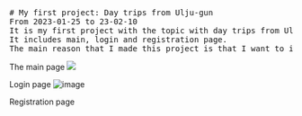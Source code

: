 <pre>
# My first project: Day trips from Ulju-gun
From 2023-01-25 to 23-02-10
It is my first project with the topic with day trips from Ulju-gun.
It includes main, login and registration page.
The main reason that I made this project is that I want to introduce my hometown.
</pre>

The main page
<img src="https://img1.daumcdn.net/thumb/R1280x0/?scode=mtistory2&fname=https%3A%2F%2Fblog.kakaocdn.net%2Fdn%2FbhFBAG%2Fbtr7iJqp6y7%2FD8FY0DphUMEjSHkbF55CF1%2Fimg.png">

Login page
![image](https://user-images.githubusercontent.com/124529023/231778261-795d468f-117e-4769-a743-2e0fb78e5c05.png)


Registration page
